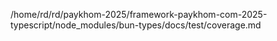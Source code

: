 /home/rd/rd/paykhom-2025/framework-paykhom-com-2025-typescript/node_modules/bun-types/docs/test/coverage.md